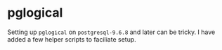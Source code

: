 # pglogical

Setting up `pglogical` on `postgresql-9.6.8` and later can be tricky. I have added a few helper scripts to faciliate setup.